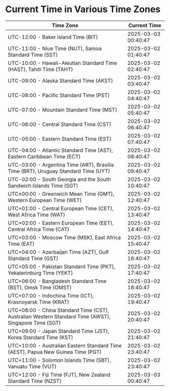 # Current Time in Various Time Zones

| Time Zone | Current Time |
|-----------|--------------|
| UTC-12:00 - Baker Island Time (BIT) | 2025-03-03 00:40:47 |
| UTC-11:00 - Niue Time (NUT), Samoa Standard Time (SST) | 2025-03-02 01:40:47 |
| UTC-10:00 - Hawaii-Aleutian Standard Time (HAST), Tahiti Time (TAHT) | 2025-03-02 02:40:47 |
| UTC-09:00 - Alaska Standard Time (AKST) | 2025-03-02 03:40:47 |
| UTC-08:00 - Pacific Standard Time (PST) | 2025-03-02 04:40:47 |
| UTC-07:00 - Mountain Standard Time (MST) | 2025-03-02 05:40:47 |
| UTC-06:00 - Central Standard Time (CST) | 2025-03-02 06:40:47 |
| UTC-05:00 - Eastern Standard Time (EST) | 2025-03-02 07:40:47 |
| UTC-04:00 - Atlantic Standard Time (AST), Eastern Caribbean Time (ECT) | 2025-03-02 08:40:47 |
| UTC-03:00 - Argentina Time (ART), Brasília Time (BRT), Uruguay Standard Time (UYT) | 2025-03-02 09:40:47 |
| UTC-02:00 - South Georgia and the South Sandwich Islands Time (SGT) | 2025-03-02 10:40:47 |
| UTC±00:00 - Greenwich Mean Time (GMT), Western European Time (WET) | 2025-03-02 12:40:47 |
| UTC+01:00 - Central European Time (CET), West Africa Time (WAT) | 2025-03-02 13:40:47 |
| UTC+02:00 - Eastern European Time (EET), Central Africa Time (CAT) | 2025-03-02 14:40:47 |
| UTC+03:00 - Moscow Time (MSK), East Africa Time (EAT) | 2025-03-02 15:40:47 |
| UTC+04:00 - Azerbaijan Time (AZT), Gulf Standard Time (GST) | 2025-03-02 16:40:47 |
| UTC+05:00 - Pakistan Standard Time (PKT), Yekaterinburg Time (YEKT) | 2025-03-02 17:40:47 |
| UTC+06:00 - Bangladesh Standard Time (BST), Omsk Time (OMST) | 2025-03-02 18:40:47 |
| UTC+07:00 - Indochina Time (ICT), Krasnoyarsk Time (KRAT) | 2025-03-02 19:40:47 |
| UTC+08:00 - China Standard Time (CST), Australian Western Standard Time (AWST), Singapore Time (SGT) | 2025-03-02 20:40:47 |
| UTC+09:00 - Japan Standard Time (JST), Korea Standard Time (KST) | 2025-03-02 21:40:47 |
| UTC+10:00 - Australian Eastern Standard Time (AEST), Papua New Guinea Time (PGT) | 2025-03-02 23:40:47 |
| UTC+11:00 - Solomon Islands Time (SBT), Vanuatu Time (VUT) | 2025-03-02 23:40:47 |
| UTC+12:00 - Fiji Time (FJT), New Zealand Standard Time (NZST) | 2025-03-03 00:40:47 |
